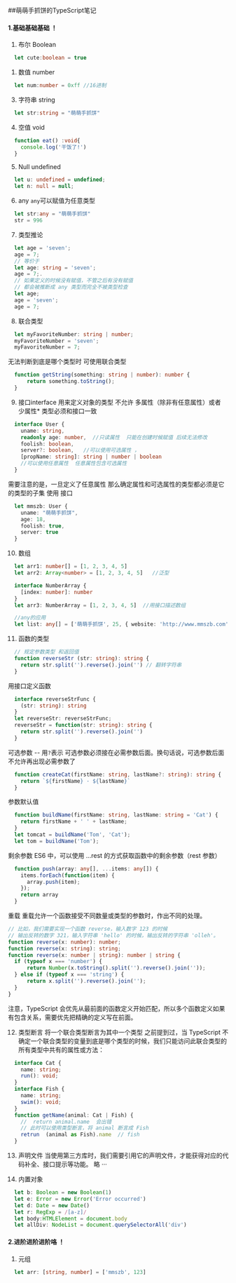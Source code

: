 ##萌萌手抓饼的TypeScript笔记
#### 1.基础基础基础 ！
1. 布尔 Boolean
  ```typescript
    let cute:boolean = true
  ```
1. 数值 number
  ```typescript
    let num:number = 0xff //16进制
  ```
3. 字符串 string
  ```typescript
    let str:string = "萌萌手抓饼"
  ```
4. 空值 void
  ```typescript
    function eat() :void{
      console.log('干饭了!')
    }
  ```
5. Null undefined
  ```typescript
    let u: undefined = undefined;
    let n: null = null;
  ```
6. any 
  <code>any</code>可以赋值为任意类型
  ```typescript
    let str:any = "萌萌手抓饼"
    str = 996
  ```
7. 类型推论
  ```typescript
    let age = 'seven';
    age = 7;
    // 等价于
    let age: string = 'seven';
    age = 7;.
    // 如果定义的时候没有赋值，不管之后有没有赋值
    // 都会被推断成 any 类型而完全不被类型检查
    let age;
    age = 'seven';
    age = 7;
  ```
8. 联合类型
  ```typescript
    let myFavoriteNumber: string | number;
    myFavoriteNumber = 'seven';
    myFavoriteNumber = 7;
  ```
  无法判断到底是哪个类型时 可使用联合类型
  ```typescript
    function getString(something: string | number): number {
        return something.toString();
    }
  ```
9. 接口interface
  用来定义对象的类型
  不允许 多属性（除非有任意属性）或者 少属性*  类型必须和接口一致
  ```typescript
    interface User {
      uname: string,
      readonly age: number,  //只读属性  只能在创建时候赋值 后续无法修改
      foolish: boolean,
      server?: boolean,   //可以使用可选属性 ，
      [propName: string]: string | number | boolean
      //可以使用任意属性  任意属性包含可选属性
    }
  ```  
  需要注意的是，一旦定义了任意属性
  那么确定属性和可选属性的类型都必须是它的类型的子集
  使用 接口
  ```typescript
    let mmszb: User {
      uname: "萌萌手抓饼",
      age: 18,
      foolish: true,
      server: true
    }
  ```
10. 数组
  ```typescript
    let arr1: number[] = [1, 2, 3, 4, 5]
    let arr2: Array<number> = [1, 2, 3, 4, 5]   //泛型

    interface NumberArray {
      [index: number]: number
    }
    let arr3: NumberArray = [1, 2, 3, 4, 5]  //用接口描述数组

    //any的应用
    let list: any[] = ['萌萌手抓饼', 25, { website: 'http://www.mmszb.com' }];
  ```
11. 函数的类型
  ```typescript
    // 规定参数类型 和返回值
    function reverseStr (str: string): string {
      return str.split('').reverse().join('') // 翻转字符串
    }
  ```
  用接口定义函数
  ```TypeScript
    interface reverseStrFunc {
      (str: string): string
    }
    let reverseStr: reverseStrFunc;
    reverseStr = function(str: string): string {
      return str.split('').reverse().join('')
    }
  ``` 
  可选参数 -- 用<code>?</code>表示
    可选参数必须接在必需参数后面。换句话说，可选参数后面不允许再出现必需参数了
  ```ts
    function createCat(firstName: string, lastName?: string): string {
      return `${firstName} · ${lastName}`
    }
  ```
  参数默认值
  ```ts
    function buildName(firstName: string, lastName: string = 'Cat') {
      return firstName + ' ' + lastName;
    }
    let tomcat = buildName('Tom', 'Cat');
    let tom = buildName('Tom');
  ```
  剩余参数
  ES6 中，可以使用 ...rest 的方式获取函数中的剩余参数（rest 参数）
  ```ts
    function push(array: any[], ...items: any[]) {
      items.forEach(function(item) {
        array.push(item);
      });
      return array
    }
  ```
  重载
  重载允许一个函数接受不同数量或类型的参数时，作出不同的处理。
  ```ts
  // 比如，我们需要实现一个函数 reverse，输入数字 123 的时候
  // 输出反转的数字 321，输入字符串 'hello' 的时候，输出反转的字符串 'olleh'。
  function reverse(x: number): number;
  function reverse(x: string): string;
  function reverse(x: number | string): number | string {
    if (typeof x === 'number') {
        return Number(x.toString().split('').reverse().join(''));
    } else if (typeof x === 'string') {
        return x.split('').reverse().join('');
    }
  }
  
  ```
  注意，TypeScript 会优先从最前面的函数定义开始匹配，所以多个函数定义如果有包含关系，需要优先把精确的定义写在前面。

  12. 类型断言
  将一个联合类型断言为其中一个类型
  之前提到过，当 TypeScript 不确定一个联合类型的变量到底是哪个类型的时候，我们只能访问此联合类型的所有类型中共有的属性或方法：  
  ```ts
    interface Cat {
      name: string;
      run(): void;
    }
    interface Fish {
      name: string;
      swim(): void;
    }
    function getName(animal: Cat | Fish) {
      //  return animal.name  会出错  
      // 此时可以使用类型断言，将 animal 断言成 Fish
      retrun  (animal as Fish).name  // fish
    }
  ```
  13. 声明文件
  当使用第三方库时，我们需要引用它的声明文件，才能获得对应的代码补全、接口提示等功能。
  略 ···

  14. 内置对象
  ```ts
    let b: Boolean = new Boolean(1)
    let e: Error = new Error('Error occurred')
    let d: Date = new Date()
    let r: RegExp = /[a-z]/
    let body:HTMLElement = document.body
    let allDiv: NodeList = document.querySelectorAll('div')
  ```
  #### 2.进阶进阶进阶咯 ！
  1. 元组

  ```ts
    let arr: [string, number] = ['mmszb', 123]
    
  ```

